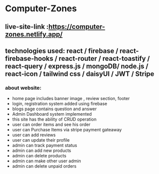 # Computer-Zones

## live-site-link :https://computer-zones.netlify.app/

## technologies used: react / firebase / react-firebase-hooks / react-router / react-toastify / react-query / express.js / mongoDB/ node.js / react-icon / tailwind css / daisyUI / JWT / Stripe

### about website:

- home page includes banner image , review section, footer
- login, registration system added using firebase
- blogs page contains question and answer
- Admin Dashboard system implemented
- this site has the ability of CRUD operation
- user can order items and see his order
- user can Purchase Items via stripe payment gateaway
- user can add reviews
- user can update their profile
- admin can track payment status
- admin can add new products
- admin can delete products
- admin can make other user admin
- admin can delete unpaid orders
